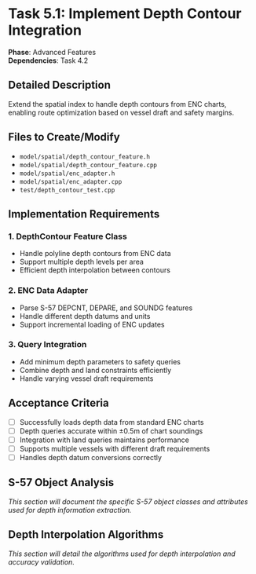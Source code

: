 # Task 5.1: Implement Depth Contour Integration

**Phase**: Advanced Features  
**Dependencies**: Task 4.2

## Detailed Description

Extend the spatial index to handle depth contours from ENC charts, enabling route optimization based on vessel draft and safety margins.

## Files to Create/Modify

- `model/spatial/depth_contour_feature.h`
- `model/spatial/depth_contour_feature.cpp`
- `model/spatial/enc_adapter.h`
- `model/spatial/enc_adapter.cpp`
- `test/depth_contour_test.cpp`

## Implementation Requirements

### 1. DepthContour Feature Class
- Handle polyline depth contours from ENC data
- Support multiple depth levels per area
- Efficient depth interpolation between contours

### 2. ENC Data Adapter
- Parse S-57 DEPCNT, DEPARE, and SOUNDG features
- Handle different depth datums and units
- Support incremental loading of ENC updates

### 3. Query Integration
- Add minimum depth parameters to safety queries
- Combine depth and land constraints efficiently
- Handle varying vessel draft requirements

## Acceptance Criteria

- [ ] Successfully loads depth data from standard ENC charts
- [ ] Depth queries accurate within ±0.5m of chart soundings
- [ ] Integration with land queries maintains performance
- [ ] Supports multiple vessels with different draft requirements
- [ ] Handles depth datum conversions correctly

## S-57 Object Analysis

_This section will document the specific S-57 object classes and attributes used for depth information extraction._

## Depth Interpolation Algorithms

_This section will detail the algorithms used for depth interpolation and accuracy validation._
